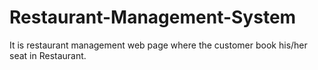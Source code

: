 # Restaurant-Management-System
It is restaurant management web page where the customer book his/her seat in Restaurant.
